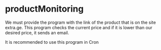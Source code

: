 # productMonitoring


We must provide the program with the link of the product that is on the site extra.ge. 
This program checks the current price and if it is lower than our desired price, it sends an email. 

It is recommended to use this program in Cron
